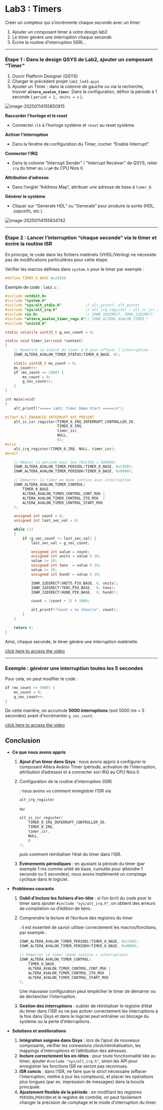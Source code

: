 # Lab3 : Timers

Créer un compteur qui s’incrémente chaque seconde avec un timer

1. Ajouter un composant timer à votre design lab2
2. Le timer génère une interruption chaque seconde
3. Écrire la routine d’interruption (ISR)…

------

### Étape 1 : Dans le design QSYS de Lab2, ajouter un composant “Timer”

1. Ouvrir Platform Designer (QSYS)
2. Charger le précédent projet `lab2_led3.qsys`
3. Ajouter un Timer : dans la colonne de gauche ou via la recherche, trouver **`altera_avalon_timer`**. Dans la configuration, définir la période à 1 seconde ( `period = 1, Units = s` ).

![image-20250114155850915](./assets/image-20250114155850915.png)

**Raccorder l’horloge et le reset**

- Connecter `clk` à l’horloge système et `reset` au reset système.

**Activer l’interruption**

- Dans la fenêtre de configuration du Timer, cocher “Enable Interrupt”.

**Connecter l’IRQ**

- Dans la colonne “Interrupt Sender” / “Interrupt Receiver” de QSYS, relier `irq` du timer au `irq#` du CPU Nios II.

**Attribution d’adresse**

- Dans l’onglet “Address Map”, attribuer une adresse de base à `timer_0`.

**Générer le système**

- Cliquer sur “Generate HDL” ou “Generate” pour produire la sortie (HDL, .sopcinfo, etc.)

![image-20250114155834742](./assets/image-20250114155834742.png)

------

### Étape 2 : Lancer l’interruption “chaque seconde” via le timer et écrire la routine ISR

En principe, le code dans les fichiers matériels (VHDL/Verilog) ne nécessite pas de modifications particulières pour cette étape.

Vérifier les macros définies dans `system.h` pour le timer
 par exemple :

```c
#define TIMER_0_BASE 0x21020
```

Exemple de code : `lab3.c` :

```c
#include <stdint.h>
#include "system.h"                  
#include "sys/alt_stdio.h"           // alt_printf, alt_putstr 
#include "sys/alt_irq.h"             // alt_irq_register / alt_ic_isr_register
#include <io.h>                      // IOWR_32DIRECT, IORD_32DIRECT
#include "altera_avalon_timer_regs.h"// IOWR_ALTERA_AVALON_TIMER_*
#include "unistd.h"                 

static volatile uint32_t g_sec_count = 0;

static void timer_isr(void *context)
{
    // Remettre le statut du timer à 0 pour effacer l’interruption
    IOWR_ALTERA_AVALON_TIMER_STATUS(TIMER_0_BASE, 0);

    static uint16_t ms_count = 0;
    ms_count++;
    if (ms_count >= 1000) {
        ms_count = 0;
        g_sec_count++;  
    }
}

int main(void)
{
    alt_printf("===== Lab3: Timer Demo Start =====\n");

#ifdef ALT_ENHANCED_INTERRUPT_API_PRESENT
    alt_ic_isr_register(TIMER_0_IRQ_INTERRUPT_CONTROLLER_ID,
                        TIMER_0_IRQ,
                        timer_isr,
                        NULL, 
                        0);
#else
    alt_irq_register(TIMER_0_IRQ, NULL, timer_isr);
#endif

    // Régler la période pour 1ms (0xC350 = 50000d)
    IOWR_ALTERA_AVALON_TIMER_PERIODL(TIMER_0_BASE, 0xC350); 
    IOWR_ALTERA_AVALON_TIMER_PERIODH(TIMER_0_BASE, 0x0000);

    // Démarrer le timer en mode continu avec interruption
    IOWR_ALTERA_AVALON_TIMER_CONTROL(
        TIMER_0_BASE,
        ALTERA_AVALON_TIMER_CONTROL_CONT_MSK |  
        ALTERA_AVALON_TIMER_CONTROL_ITO_MSK  |  
        ALTERA_AVALON_TIMER_CONTROL_START_MSK   
    );

    unsigned int count = 0;
    unsigned int last_sec_val = 0;

    while (1) 
    {
        if (g_sec_count != last_sec_val) {
            last_sec_val = g_sec_count;

            unsigned int value = count;
            unsigned int units = value % 10;
            value /= 10;
            unsigned int tens  = value % 10;
            value /= 10;
            unsigned int hundr = value % 10;

            IOWR_32DIRECT(UNITS_PIO_BASE, 0, units);
            IOWR_32DIRECT(TENS_PIO_BASE,  0, tens);
            IOWR_32DIRECT(HUND_PIO_BASE,  0, hundr);

            count = (count + 1) % 1000;

            alt_printf("Count = %x (hex)\n", count);
        }
    }

    return 0;
}
```

Ainsi, chaque seconde, le timer génère une interruption matérielle.


[click here to access the video](./assets/05777b999f802268511730298e0bcefa.mp4)

------

### Exemple : générer une interruption toutes les 5 secondes

Pour cela, on peut modifier le code :

```c
if (ms_count >= 5000) {
    ms_count = 0;
    g_sec_count++;
}
```

De cette manière, on accumule **5000 interruptions** (soit 5000 ms = 5 secondes) avant d’incrémenter `g_sec_count`.

[click here to access the video](./assets/05777b999f802268511730298e0bcefa.mp4)

## Conclusion

- **Ce que nous avons appris**

  1. **Ajout d’un timer dans Qsys** : nous avons appris à configurer le composant Altera Avalon Timer (période, activation de l’interruption, attribution d’adresse) et à connecter son IRQ au CPU Nios II.

  2. Configuration de la routine d’interruption (ISR)

     : nous avons vu comment enregistrer l’ISR via 

     ```
     alt_irq_register
     ```

      ou

     ```c
     alt_ic_isr_register(
         TIMER_0_IRQ_INTERRUPT_CONTROLLER_ID,
         TIMER_0_IRQ,
         timer_isr,
         NULL, 
         0
     );
     ```

     puis comment réinitialiser l’état du timer dans l’ISR.

  3. **Événements périodiques** : en ajustant la période du timer (par exemple 1 ms comme unité de base, cumulée pour atteindre 1 seconde ou 5 secondes), nous avons implémenté un comptage cyclique dans le logiciel.

- **Problèmes courants**

  1. **Oubli d’inclure les fichiers d’en-tête** : si l’on écrit du code pour le timer sans ajouter `#include "sys/alt_irq.h"`, on obtient des erreurs de compilation ou d’édition de liens.

  2. Comprendre la lecture et l’écriture des registres du timer

     : il est essentiel de savoir utiliser correctement les macros/fonctions, par exemple :

     ```c
     IOWR_ALTERA_AVALON_TIMER_PERIODL(TIMER_0_BASE, 0xC350); 
     IOWR_ALTERA_AVALON_TIMER_PERIODH(TIMER_0_BASE, 0x0000);
     
     // Démarrer le timer (mode continu + interruption)
     IOWR_ALTERA_AVALON_TIMER_CONTROL(
         TIMER_0_BASE,
         ALTERA_AVALON_TIMER_CONTROL_CONT_MSK |  
         ALTERA_AVALON_TIMER_CONTROL_ITO_MSK  |  
         ALTERA_AVALON_TIMER_CONTROL_START_MSK
     );
     ```

     Une mauvaise configuration peut empêcher le timer de démarrer ou de déclencher l’interruption.

  3. **Gestion des interruptions** : oublier de réinitialiser le registre d’état du timer dans l’ISR ou ne pas activer correctement les interruptions à la fois dans Qsys et dans le logiciel peut entraîner un blocage du système ou la perte d’interruptions.

- **Solutions et améliorations**

  1. **Intégration soignée dans Qsys** : lors de l’ajout de nouveaux composants, vérifier les connexions clock/réinitialisation, les mappings d’interruptions et l’attribution des adresses.
  2. **Inclure correctement les en-têtes** : pour toute fonctionnalité liée au timer, ajouter `#include "sys/alt_irq.h"`, sinon les API pour enregistrer les fonctions ISR ne seront pas reconnues.
  3. **ISR concis** : dans l’ISR, ne faire que le strict nécessaire (effacer l’interruption, mettre à jour les compteurs), et placer les opérations plus longues (par ex. impression de messages) dans la boucle principale.
  4. **Ajustement flexible de la période** : en modifiant les registres `PERIODL`/`PERIODH` et le registre de contrôle, on peut facilement changer la précision de comptage et le mode d’interruption du timer.
